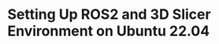 Setting Up ROS2 and 3D Slicer Environment on Ubuntu 22.04
=========================================================
